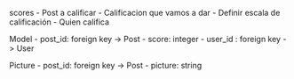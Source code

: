 scores 
    - Post a calificar
    - Calificacion que vamos a dar
    - Definir escala de calificación
    - Quien califica
    
Model
    - post_id: foreign key -> Post
    - score: integer
    - user_id : foreign key -> User
    
Picture 
    - post_id: foreign key -> Post
    - picture: string
